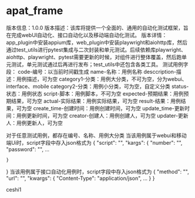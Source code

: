 # apat_frame
 
版本信息：1.0.0
版本描述：该库将提供一个全面的、通用的自动化测试框架，旨在完成webUI自动化、接口自动化以及移动端自动化测试。
版本详情：app_plugin中安装appium库，web_plugin中安装playwright和aiohttp库，然后通过test_utils进行pytest集成与二次封装和单元测试。后续依赖库playwright、aiohttp、playwright、pytest需要更新的时候，对组件进行整体覆盖，然后跑单元测试，单元测试通过后再进行发布；test_utils中还包含各类工具。
测试用例字段：
code-编号：以当前时间戳生成
name-名称：用例名称
desccription-描述：用例描述，可为空
category1-分类：用例大分类，不可为空，分为webui、interface、mobile
category2-分类：用例小分类，可为空，自定义分类
status-状态：用例状态
script-脚本：用例脚本，不可为空
expected-预期结果：用例预期结果，可为空
actual-实际结果：用例实际结果，可为空
result-结果：用例结果，可为空
create_time-创建时间：用例创建时间，可为空
update_time-更新时间：用例更新时间，可为空
creator-创建人：用例创建人，可为空
updater-更新人：用例更新人，可为空


对于任意测试用例，都存在编号、名称、用例大分类
当该用例属于webui和移动端Ui时，script字段中存入json格式为
{
    "script": "",
    "kargs": {
        "number": "",
        "password": "",
        ...

    }
}
当该用例属于接口自动化用例时，script字段中存入json格式为
{
    "method": "",
    "url": "",
    "kwargs": {
        "Content-Type": "application/json",
        ...
    }
}

ceshi1